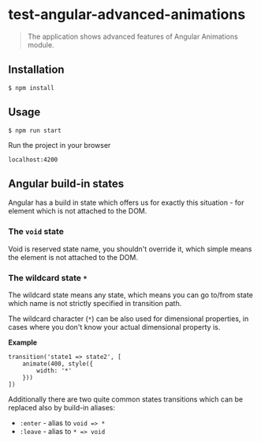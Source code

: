 # test-angular-advanced-animations

> The application shows advanced features of Angular Animations module.

## Installation

```
$ npm install
```

## Usage

```
$ npm run start
```

Run the project in your browser

```
localhost:4200
```

## Angular build-in states

Angular has a build in state which offers us for exactly this situation - for element which is not attached to the DOM.

### The `void` state

Void is reserved state name, you shouldn't override it, which simple means the element is not attached to the DOM.

### The wildcard state `*`

The wildcard state means any state, which means you can go to/from state which name is not strictly specified in transition path.

The wildcard character (`*`) can be also used for dimensional properties, in cases where you don't know your actual dimensional property is.

**Example**

```
transition('state1 => state2', [
    animate(400, style({
        width: '*'
    }))
])
```

Additionally there are two quite common states transitions which can be replaced also by build-in aliases:

* `:enter` - alias to `void => *`
* `:leave` - alias to `* => void`
